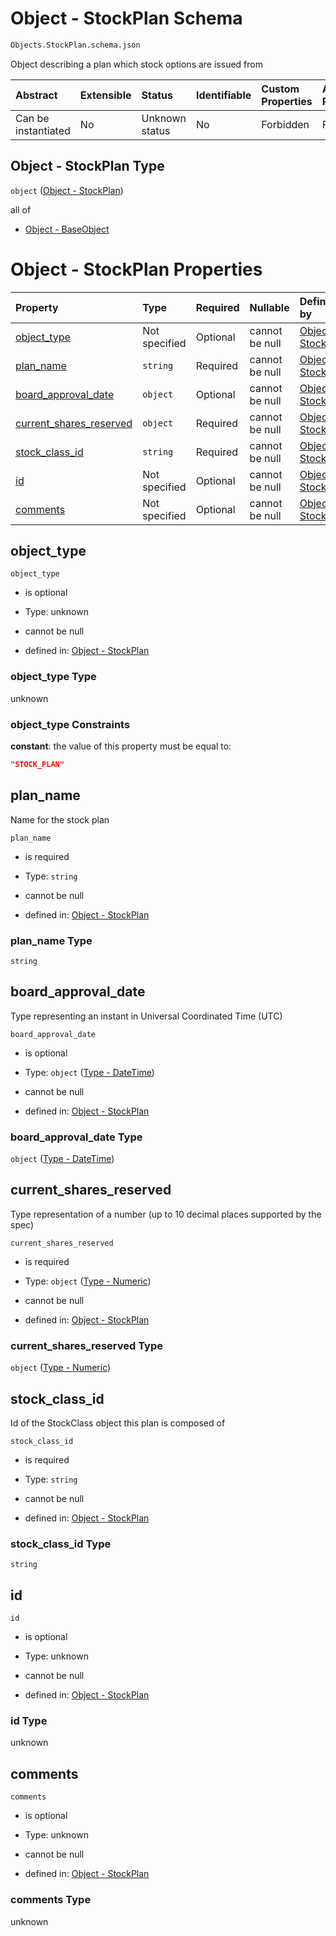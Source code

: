 # Object - StockPlan Schema

```txt
Objects.StockPlan.schema.json
```

Object describing a plan which stock options are issued from

| Abstract            | Extensible | Status         | Identifiable | Custom Properties | Additional Properties | Access Restrictions | Defined In                                                                                 |
| :------------------ | :--------- | :------------- | :----------- | :---------------- | :-------------------- | :------------------ | :----------------------------------------------------------------------------------------- |
| Can be instantiated | No         | Unknown status | No           | Forbidden         | Forbidden             | none                | [StockPlan.schema.json](../../schema/objects/StockPlan.schema.json "open original schema") |

## Object - StockPlan Type

`object` ([Object - StockPlan](stockplan.md))

all of

*   [Object - BaseObject](issuer-allof-object---baseobject.md "check type definition")

# Object - StockPlan Properties

| Property                                            | Type          | Required | Nullable       | Defined by                                                                                                                   |
| :-------------------------------------------------- | :------------ | :------- | :------------- | :--------------------------------------------------------------------------------------------------------------------------- |
| [object_type](#object_type)                         | Not specified | Optional | cannot be null | [Object - StockPlan](stockplan-properties-object_type.md "Objects.StockPlan.schema.json#/properties/object_type")            |
| [plan_name](#plan_name)                             | `string`      | Required | cannot be null | [Object - StockPlan](stockplan-properties-plan_name.md "Objects.StockPlan.schema.json#/properties/plan_name")                |
| [board_approval_date](#board_approval_date)         | `object`      | Optional | cannot be null | [Object - StockPlan](issuer-properties-type---datetime.md "Types.DateTime.schema.json#/properties/board_approval_date")      |
| [current_shares_reserved](#current_shares_reserved) | `object`      | Required | cannot be null | [Object - StockPlan](stockplan-properties-type---numeric.md "Types.Numeric.schema.json#/properties/current_shares_reserved") |
| [stock_class_id](#stock_class_id)                   | `string`      | Required | cannot be null | [Object - StockPlan](stockplan-properties-stock_class_id.md "Objects.StockPlan.schema.json#/properties/stock_class_id")      |
| [id](#id)                                           | Not specified | Optional | cannot be null | [Object - StockPlan](stockplan-properties-id.md "Objects.StockPlan.schema.json#/properties/id")                              |
| [comments](#comments)                               | Not specified | Optional | cannot be null | [Object - StockPlan](stockplan-properties-comments.md "Objects.StockPlan.schema.json#/properties/comments")                  |

## object_type



`object_type`

*   is optional

*   Type: unknown

*   cannot be null

*   defined in: [Object - StockPlan](stockplan-properties-object_type.md "Objects.StockPlan.schema.json#/properties/object_type")

### object_type Type

unknown

### object_type Constraints

**constant**: the value of this property must be equal to:

```json
"STOCK_PLAN"
```

## plan_name

Name for the stock plan

`plan_name`

*   is required

*   Type: `string`

*   cannot be null

*   defined in: [Object - StockPlan](stockplan-properties-plan_name.md "Objects.StockPlan.schema.json#/properties/plan_name")

### plan_name Type

`string`

## board_approval_date

Type representing an instant in Universal Coordinated Time (UTC)

`board_approval_date`

*   is optional

*   Type: `object` ([Type - DateTime](issuer-properties-type---datetime.md))

*   cannot be null

*   defined in: [Object - StockPlan](issuer-properties-type---datetime.md "Types.DateTime.schema.json#/properties/board_approval_date")

### board_approval_date Type

`object` ([Type - DateTime](issuer-properties-type---datetime.md))

## current_shares_reserved

Type representation of a number (up to 10 decimal places supported by the spec)

`current_shares_reserved`

*   is required

*   Type: `object` ([Type - Numeric](stockplan-properties-type---numeric.md))

*   cannot be null

*   defined in: [Object - StockPlan](stockplan-properties-type---numeric.md "Types.Numeric.schema.json#/properties/current_shares_reserved")

### current_shares_reserved Type

`object` ([Type - Numeric](stockplan-properties-type---numeric.md))

## stock_class_id

Id of the StockClass object this plan is composed of

`stock_class_id`

*   is required

*   Type: `string`

*   cannot be null

*   defined in: [Object - StockPlan](stockplan-properties-stock_class_id.md "Objects.StockPlan.schema.json#/properties/stock_class_id")

### stock_class_id Type

`string`

## id



`id`

*   is optional

*   Type: unknown

*   cannot be null

*   defined in: [Object - StockPlan](stockplan-properties-id.md "Objects.StockPlan.schema.json#/properties/id")

### id Type

unknown

## comments



`comments`

*   is optional

*   Type: unknown

*   cannot be null

*   defined in: [Object - StockPlan](stockplan-properties-comments.md "Objects.StockPlan.schema.json#/properties/comments")

### comments Type

unknown
